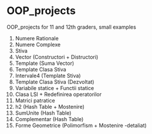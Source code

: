 # OOP_projects

OOP_projects for 11 and 12th graders, small examples

01. Numere Rationale
02. Numere Complexe
03. Stiva
04. Vector (Constructori + Distructori)
05. Template (Suma Vector)
06. Template Clasa Stiva
07. Intervale4 (Template Stiva)
08. Template Clasa Stiva (Dezvoltat)
09. Variabile statice + Functii statice
10. Clasa LSI + Redefinirea operatorilor
11. Matrici patratice
12. h2 (Hash Table + Mostenire)
13. SumUnite (Hash Table)
14. Complementar (Hash Table)
15. Forme Geometrice (Polimorfism + Mostenire -detaliat)
